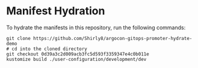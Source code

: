 # Manifest Hydration

To hydrate the manifests in this repository, run the following commands:

```shell
git clone https://github.com/Shirly8/argocon-gitops-promoter-hydrate-demo
# cd into the cloned directory
git checkout 0d39a3c2d009acb3fc5d593f3359347e4c0b011e
kustomize build ./user-configuration/development/dev
```
